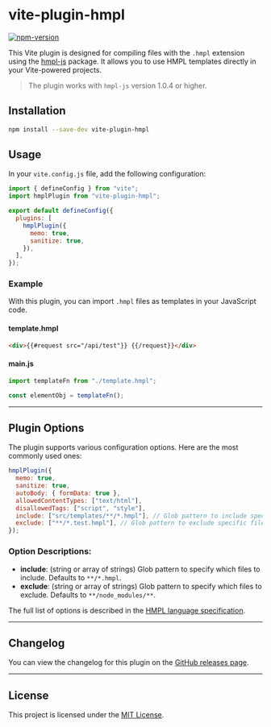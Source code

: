 # vite-plugin-hmpl

[![npm-version](https://img.shields.io/npm/v/vite-plugin-hmpl?logo=npm&color=fff)](https://www.npmjs.com/package/vite-plugin-hmpl)

This Vite plugin is designed for compiling files with the `.hmpl` extension using the [hmpl-js](https://www.npmjs.com/package/hmpl-js) package. It allows you to use HMPL templates directly in your Vite-powered projects.

> The plugin works with `hmpl-js` version 1.0.4 or higher.

## Installation

```bash
npm install --save-dev vite-plugin-hmpl
```

## Usage

In your `vite.config.js` file, add the following configuration:

```javascript
import { defineConfig } from "vite";
import hmplPlugin from "vite-plugin-hmpl";

export default defineConfig({
  plugins: [
    hmplPlugin({
      memo: true,
      sanitize: true,
    }),
  ],
});
```

### Example

With this plugin, you can import `.hmpl` files as templates in your JavaScript code.

#### template.hmpl

```html
<div>{{#request src="/api/test"}} {{/request}}</div>
```

#### main.js

```javascript
import templateFn from "./template.hmpl";

const elementObj = templateFn();
```

---

## Plugin Options

The plugin supports various configuration options. Here are the most commonly used ones:

```javascript
hmplPlugin({
  memo: true,
  sanitize: true,
  autoBody: { formData: true },
  allowedContentTypes: ["text/html"],
  disallowedTags: ["script", "style"],
  include: ["src/templates/**/*.hmpl"], // Glob pattern to include specific files
  exclude: ["**/*.test.hmpl"], // Glob pattern to exclude specific files
});
```

### Option Descriptions:

- **include**: (string or array of strings) Glob pattern to specify which files to include. Defaults to `**/*.hmpl`.
- **exclude**: (string or array of strings) Glob pattern to specify which files to exclude. Defaults to `**/node_modules/**`.

The full list of options is described in the [HMPL language specification](https://spec.hmpl-lang.dev/#options).

---

## Changelog

You can view the changelog for this plugin on the [GitHub releases page](https://github.com/hmpl-language/vite-plugin-hmpl/releases).

---

## License

This project is licensed under the [MIT License](https://github.com/hmpl-language/vite-plugin-hmpl/blob/main/LICENSE).
